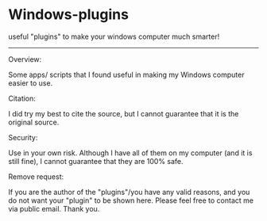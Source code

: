# Windows-plugins
useful "plugins" to make your windows computer much smarter!

---
Overview:

Some apps/ scripts that I found useful in making my Windows computer easier to use.

Citation:

I did try my best to cite the source, but I cannot guarantee that it is the original source.

Security:

Use in your own risk. Although I have all of them on my computer (and it is still fine), I cannot guarantee that they are 100% safe.

Remove request:

If you are the author of the "plugins"/you have any valid reasons, and you do not want your "plugin" to be shown here. Please feel free to contact me via public email. Thank you.
